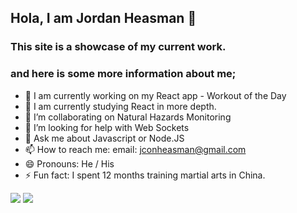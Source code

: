 ## Hola, I am Jordan Heasman 👋

### This site is a showcase of my current work.

### and here is some more information about me;

- 🔭 I am currently working on my React app - Workout of the Day
- 🌱 I am currently studying React in more depth.
- 👯 I’m collaborating on Natural Hazards Monitoring
- 🤔 I’m looking for help with Web Sockets
- 💬 Ask me about Javascript or Node.JS
- 📫 How to reach me: email: jconheasman@gmail.com
- 😄 Pronouns: He / His
- ⚡ Fun fact: I spent 12 months training martial arts in China.

<img src="https://github-readme-stats.vercel.app/api?username=JCON3DEV&theme=tokyonight">
<img src="https://github-readme-stats.vercel.app/api/top-langs/?username=JCON3DEV&layout=compact&theme=tokyonight&hide=TSQL">
